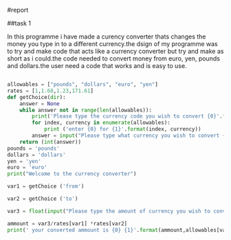 #report

##task 1

In this programme i have made a curency converter thats changes the money you type in to a different currency.the dsign of my programme was to try and make code that acts like a currency converter but try and make as short as i could.the code needed to convert money from euro, yen, pounds and dollars.the user need a code that works and is easy to use. 




```python

allowables = ["pounds", "dollars", "euro", "yen"]
rates = [1,1.68,1.23,171.61]
def getChoice(dir):
    answer = None
    while answer not in range(len(allowables)):
        print('Please type the currency code you wish to convert {0}'.format(dir))
        for index, currency in enumerate(allowables):
            print ('enter {0} for {1}'.format(index, currency))
        answer = input("Please type what currency you wish to convert {0} ".format(dir))
    return (int(answer))
pounds = 'pounds'
dollars = 'dollars'
yen = 'yen'
euro = 'euro'
print("Welcome to the currency converter")

var1 = getChoice ('from')

var2 = getChoice ('to')

var3 = float(input("Please type the amount of currency you wish to convert "))

ammount = var3/rates[var1] *rates[var2]
print(' your converted ammount is {0} {1}'.format(ammount,allowables[var2]))
```
